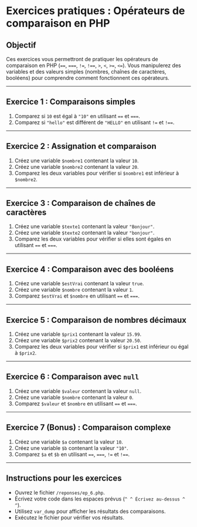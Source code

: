 # Exercices pratiques : Opérateurs de comparaison en PHP

## Objectif
Ces exercices vous permettront de pratiquer les opérateurs de comparaison en PHP (`==`, `===`, `!=`, `!==`, `>`, `<`, `>=`, `<=`). Vous manipulerez des variables et des valeurs simples (nombres, chaînes de caractères, booléens) pour comprendre comment fonctionnent ces opérateurs.

---

## Exercice 1 : Comparaisons simples
1. Comparez si `10` est égal à `"10"` en utilisant `==` et `===`.
2. Comparez si `"hello"` est différent de `"HELLO"` en utilisant `!=` et `!==`.

---

## Exercice 2 : Assignation et comparaison
1. Créez une variable `$nombre1` contenant la valeur `10`.
2. Créez une variable `$nombre2` contenant la valeur `20`.
3. Comparez les deux variables pour vérifier si `$nombre1` est inférieur à `$nombre2`.

---

## Exercice 3 : Comparaison de chaînes de caractères
1. Créez une variable `$texte1` contenant la valeur `"Bonjour"`.
2. Créez une variable `$texte2` contenant la valeur `"bonjour"`.
3. Comparez les deux variables pour vérifier si elles sont égales en utilisant `==` et `===`.

---

## Exercice 4 : Comparaison avec des booléens
1. Créez une variable `$estVrai` contenant la valeur `true`.
2. Créez une variable `$nombre` contenant la valeur `1`.
3. Comparez `$estVrai` et `$nombre` en utilisant `==` et `===`.

---

## Exercice 5 : Comparaison de nombres décimaux
1. Créez une variable `$prix1` contenant la valeur `15.99`.
2. Créez une variable `$prix2` contenant la valeur `20.50`.
3. Comparez les deux variables pour vérifier si `$prix1` est inférieur ou égal à `$prix2`.

---

## Exercice 6 : Comparaison avec `null`
1. Créez une variable `$valeur` contenant la valeur `null`.
2. Créez une variable `$nombre` contenant la valeur `0`.
3. Comparez `$valeur` et `$nombre` en utilisant `==` et `===`.

---

## Exercice 7 (Bonus) : Comparaison complexe
1. Créez une variable `$a` contenant la valeur `10`.
2. Créez une variable `$b` contenant la valeur `"10"`.
3. Comparez `$a` et `$b` en utilisant `==`, `===`, `!=` et `!==`.

---

## Instructions pour les exercices
- Ouvrez le fichier `/reponses/ep_6.php`.
- Écrivez votre code dans les espaces prévus (`^ ^ Écrivez au-dessus ^ ^`).
- Utilisez `var_dump` pour afficher les résultats des comparaisons.
- Exécutez le fichier pour vérifier vos résultats.